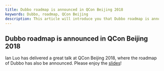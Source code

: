 ```yaml
---
title: Dubbo roadmap is announced in QCon Beijing 2018
keywords: Dubbo, roadmap, QCon Beijing
description: This article will introduce you that Dubbo roadmap is announced in QCon Beijing 2018.
---
```



Dubbo roadmap is announced in QCon Beijing 2018
---

Ian Luo has delivered a great talk at QCon Beijing 2018, where the roadmap of Dubbo has also be announced. Please enjoy the [slides](https://github.com/dubbo/awesome-dubbo/raw/master/slides/qcon2018/dubbo-present-and-future.pdf)!
